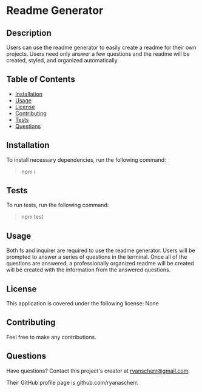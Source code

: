 # Readme Generator


  
## Description

Users can use the readme generator to easily create a readme for their own projects. Users need only answer a few questions and the readme will be created, styled, and organized automatically.

## Table of Contents

- [Installation](#installation)
- [Usage](#usage)
- [License](#license)
- [Contributing](#contributing)
- [Tests](#tests)
- [Questions](#questions)

## Installation

To install necessary dependencies, run the following command:

> npm i 

## Tests

To run tests, run the following command:

> npm test 

## Usage

Both fs and inquirer are required to use the readme generator. Users will be prompted to answer a series of questions in the terminal. Once all of the questions are answered, a professionally organized readme will be created will be created with the information from the answered questions.

## License

This application is covered under the following license: None

## Contributing

Feel free to make any contributions.

## Questions

Have questions? Contact this project's creator at ryanscherr@gmail.com.

Their GitHub profile page is github.com/ryanascherr.

